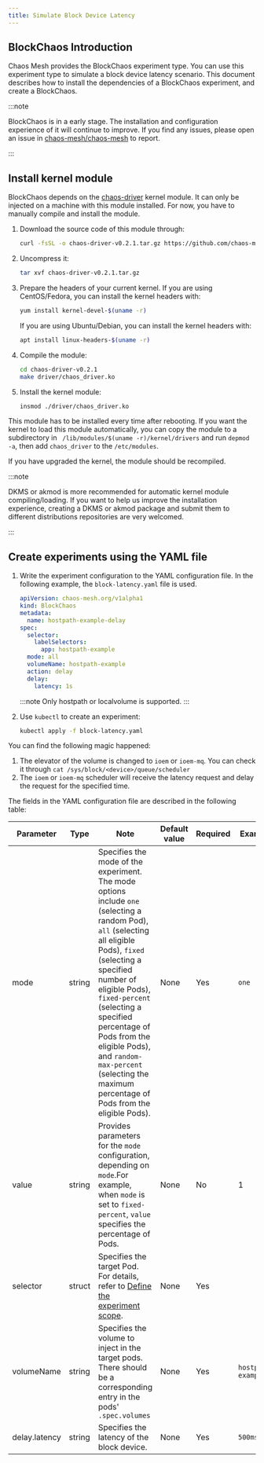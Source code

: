 ```yaml
---
title: Simulate Block Device Latency
---
```


## BlockChaos Introduction

Chaos Mesh provides the BlockChaos experiment type. You can use this experiment type to simulate a block device latency scenario. This document describes how to install the dependencies of a BlockChaos experiment, and create a BlockChaos.

:::note

BlockChaos is in a early stage. The installation and configuration experience of it will continue to improve. If you find any issues, please open an issue in [chaos-mesh/chaos-mesh](https://github.com/chaos-mesh/chaos-mesh) to report.

:::

## Install kernel module

BlockChaos depends on the [chaos-driver](https://github.com/chaos-mesh/chaos-driver) kernel module. It can only be injected on a machine with this module installed. For now, you have to manually compile and install the module.

1. Download the source code of this module through:

   ```bash
   curl -fsSL -o chaos-driver-v0.2.1.tar.gz https://github.com/chaos-mesh/chaos-driver/archive/refs/tags/v0.2.1.tar.gz
   ```

2. Uncompress it:

   ```bash
   tar xvf chaos-driver-v0.2.1.tar.gz
   ```

3. Prepare the headers of your current kernel. If you are using CentOS/Fedora, you can install the kernel headers with:

   ```bash
   yum install kernel-devel-$(uname -r)
   ```

   If you are using Ubuntu/Debian, you can install the kernel headers with:

   ```bash
   apt install linux-headers-$(uname -r)
   ```

4. Compile the module:

   ```bash
   cd chaos-driver-v0.2.1
   make driver/chaos_driver.ko
   ```

5. Install the kernel module:
   ```bash
   insmod ./driver/chaos_driver.ko
   ```

This module has to be installed every time after rebooting. If you want the kernel to load this module automatically, you can copy the module to a subdirectory in ` /lib/modules/$(uname -r)/kernel/drivers` and run `depmod -a`, then add `chaos_driver` to the `/etc/modules`.

If you have upgraded the kernel, the module should be recompiled.

:::note

DKMS or akmod is more recommended for automatic kernel module compiling/loading. If you want to help us improve the installation experience, creating a DKMS or akmod package and submit them to different distributions repositories are very welcomed.

:::

## Create experiments using the YAML file

1. Write the experiment configuration to the YAML configuration file. In the following example, the `block-latency.yaml` file is used.

   ```yaml
   apiVersion: chaos-mesh.org/v1alpha1
   kind: BlockChaos
   metadata:
     name: hostpath-example-delay
   spec:
     selector:
       labelSelectors:
         app: hostpath-example
     mode: all
     volumeName: hostpath-example
     action: delay
     delay:
       latency: 1s
   ```

   :::note Only hostpath or localvolume is supported. :::

2. Use `kubectl` to create an experiment:
   ```bash
   kubectl apply -f block-latency.yaml
   ```

You can find the following magic happened:

1. The elevator of the volume is changed to `ioem` or `ioem-mq`. You can check it through `cat /sys/block/<device>/queue/scheduler`
2. The `ioem` or `ioem-mq` scheduler will receive the latency request and delay the request for the specified time.

The fields in the YAML configuration file are described in the following table:

| Parameter | Type | Note | Default value | Required | Example |
| --- | --- | --- | --- | --- | --- |
| mode | string | Specifies the mode of the experiment. The mode options include `one` (selecting a random Pod), `all` (selecting all eligible Pods), `fixed` (selecting a specified number of eligible Pods), `fixed-percent` (selecting a specified percentage of Pods from the eligible Pods), and `random-max-percent` (selecting the maximum percentage of Pods from the eligible Pods). | None | Yes | `one` |
| value | string | Provides parameters for the `mode` configuration, depending on `mode`.For example, when `mode` is set to `fixed-percent`, `value` specifies the percentage of Pods. | None | No | 1 |
| selector | struct | Specifies the target Pod. For details, refer to [Define the experiment scope](./define-chaos-experiment-scope.md). | None | Yes |  |
| volumeName | string | Specifies the volume to inject in the target pods. There should be a corresponding entry in the pods' `.spec.volumes` | None | Yes | `hostpath-example` |
| delay.latency | string | Specifies the latency of the block device. | None | Yes | `500ms` |
